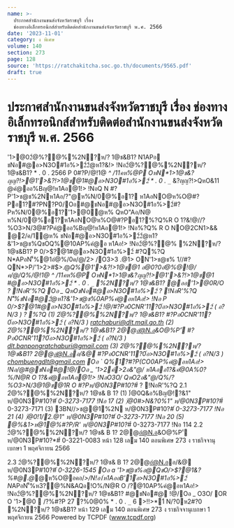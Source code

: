```yaml
---
name: >-
  ประกาศสำนักงานขนส่งจังหวัดราชบุรี เรื่อง
  ช่องทางอิเล็กทรอนิกส์สำหรับติดต่อสำนักงานขนส่งจังหวัดราชบุรี พ.ศ. 2566
date: '2023-11-01'
category: ง พิเศษ
volume: 140
section: 273
page: 128
source: 'https://ratchakitcha.soc.go.th/documents/9565.pdf'
draft: true
---
```


# ประกาศสำนักงานขนส่งจังหวัดราชบุรี เรื่อง ช่องทางอิเล็กทรอนิกส์สำหรับติดต่อสำนักงานขนส่งจังหวัดราชบุรี พ.ศ. 2566

'1>@02ํ@%?@%%2N?ห/? 1@ช&B1? N1APอ ชNอ#@อ>N3O#1อ%>2์2ํ@ห1?&!> !Nอ2ํ@%?@%%2N?ห/? 1@ช&B1? * . 0 . 2566 P 0#?P/@!1@ _^ /11คห%@P OหN*1>1@ช&?ญญ?!>@1'>&?!>1@ช@1#@อ>N3O#1อ%>2์ * . 0 . `_`_ &?ญญ?!>QหO&11 @คํ@ออ%Bญ@!ห1Aอ@1!> !NอQ N #?P'1>ช@ช%2Nห1Aอ/?"@ห%N/0@%อ1? ห1AอNO@ห%O@#?Pอ1?#?PN?P0/Oอ#@ชNอ#@อ>N3O#1อ%>2์#?Pห%N/0@%อ1?'1>@0ํ@ห% QหO"Aอ/N@ ห%N/0@%อ1?ห1AอNO@ห%O@#?Pอ1?%?Q%R O 1?&!@//?%O3>N/3@#?Pคํ@ออ%Bญ@!ห1Aอ@1!> !Nอ%?Q% R O NO@2CN1>&& @2/ค/1ํ@ห% ชNอ#@อ>N3O#1อ%>2์2ํ@ห1?&'1>ช@ช%QชOQ%@10AP%คํ@อ ห1Aอ!> !Nอ2ํ@%?@% %2N?ห/? 1@ช&B1? P 0/>$?@1#@อ>N3O#1อ%>2์ #?Q%?Q N*APอN'็%@1อํ@%/0ค/@/2> /O3>3 .@1> ON'1>ช@ช% 1//#?QN*>P/'1>2>#$>.@*Q%@1'>&?!>1@ช@1 อ@0?0อํ@%@!@/ค/@/Q%/@!1@ _^ /11คห%@P OหN*1>1@ช&?ญญ?!>@1'>&?!>1@ช@1 #@อ>N3O#1อ%>2์ * . 0 . `_`_ %2N?ห/? 1@ช&B1? @ออ'1>@0R/O ? !NอR'%?Q Oอ _ QหOชNอ#@อ>N3O#1อ%>2์ ? !NอR'%?Q N'็%ชNอ#@2ํ@ห1?&'1>ช@ช%0AP%คํ@อห1Aอ!> !Nอ P 0/>$?@1#@อ>N3O#1อ%>2์ !@/#?Pอ0CNR'11?0์อ>N3O#1อ%>2์ ( อ?N/3 ) ? %?Q (1) 2ํ@%?@%%2N?ห/? 1@ช&B1? #?Pอ0CNR'11?0์อ>N3O#1อ%>2์ ( อ?N/3 ) ratchaburi@dlt.mail.go.th (2) 2ํ@%?@%%2N?ห/? 1@ช&B1? 2@@อํ@N.อ&O@%P'่ #?Pอ0CNR'11?0์อ>N3O#1อ%>2์ ( อ?N/3 ) dlt.banpongratchaburi@gmail.com (3) 2ํ@%?@%%2N?ห/? 1@ช&B1? 2@@อํ@N.ออ/&@ #?Pอ0CNR'11?0์อ>N3O#1อ%>2์ ( อ?N/3 ) chombuengdlt@gmail.com Oอ ` Q%1?#?P(CO0AP%คํ@อห1Aอ!> !Nอ/@#@ชNอ#@!@/Oอ _ '1>2ค์>2อ&"@/ ห1Aออ1?&คํ@0A%0?%/N@R O 1?&คํ@อห1Aอ@1!> !NอO3O/ QหO2อ&"@/Q%/?%O3>N/3@1@ช@1R O #?Pห/@0N3P#10?*#์ ? !NอR'%?Q 2.1 2ํ@%?@%%2N?ห/? 1@ช& B 1? (1) )่@0Q&อ%Bญ@!?&1" ห/@0N3P#10?*#์ 0-3273-7177 !Nอ 17 (2) )่@0#>N&?0%1" ห/@0N3P#10?*#์ 0-3273-7171 (3) 3BN//>ช@@1%2N ห/@0N3P#10?*#์ 0-3273-7177 !Nอ 21 (4) )่@0!1/2.@*1" ห/@0N3P#10?*#์ 0-3273-7177 !Nอ 20 (5) @%&1>ห@1@%#?P/R' ห/@0N3P#10?*#์ 0-3273-7177 !Nอ 114 2.2 2ํ@%?@%%2N?ห/? 1@ช& B 1? 2@@อํ@N.อ&O@%P'่ ห/@0N3P#10?*#์ 0-3221-0083 หน้า 128 เลม 140 ตอนพิเศษ 273 ง ราชกิจจานุเบกษา 1 พฤศจิกายน 2566

2.3 2ํ@%?@%%2N?ห/? 1@ช& B 1? 2@@อํ@N.ออ/&@ ห/@0N3P#10?*#์ 0-3226-1545 Oอ a '1>ช@ช%อ@QชO/>$?@1&?%#@.@*@ห%O@อคอ/*>/N!อ1์ห1AออB'1์อ>N3O#1อ%>2์ N*APอN'็%ห3?@%N&AQอ!O%/N@R O /?@10AP%คํ@อห1Aอ!> !Nอ2ํ@%?@%%2N?ห/? 1@ช&B1? #@ชNอ#@ !@/Oอ _ O3O/ OR O '1>@0  /?%#?P 27 ?%0@0% * . 0 . `_` 6 >!!>*1์ N/?0ห2#?0 %2N?ห/? 1@ช&B1? หน้า 129 เลม 140 ตอนพิเศษ 273 ง ราชกิจจานุเบกษา 1 พฤศจิกายน 2566 Powered by TCPDF (www.tcpdf.org)
